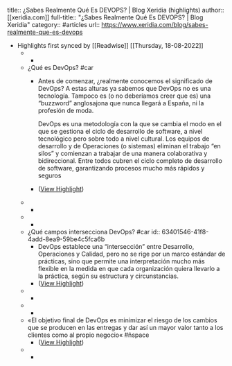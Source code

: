 title:: ¿Sabes Realmente Qué Es DEVOPS? | Blog Xeridia (highlights)
author:: [[xeridia.com]]
full-title:: "¿Sabes Realmente Qué Es DEVOPS? | Blog Xeridia"
category:: #articles
url:: https://www.xeridia.com/blog/sabes-realmente-que-es-devops

- Highlights first synced by [[Readwise]] [[Thursday, 18-08-2022]]
	- -
	- ¿Qué es DevOps? #car
		- Antes de comenzar, ¿realmente conocemos el significado de DevOps? A estas alturas ya sabemos que DevOps no es una tecnología. Tampoco es (o no deberíamos creer que es) una “buzzword” anglosajona que nunca llegará a España, ni la profesión de moda.
		  
		  DevOps es una metodología con la que se cambia el modo en el que se gestiona el ciclo de desarrollo de software, a nivel tecnológico pero sobre todo a nivel cultural. Los equipos de desarrollo y de Operaciones (o sistemas) eliminan el trabajo “en silos” y comienzan a trabajar de una manera colaborativa y bidireccional. Entre todos cubren el ciclo completo de desarrollo de software, garantizando procesos mucho más rápidos y seguros
		- ([View Highlight](https://instapaper.com/read/1436144907/17176457))
	- -
	- -
	- ¿Qué campos intersecciona DevOps? #car
	  id:: 63401546-41f8-4add-8ea9-59be4c5fca6b
		- DevOps establece una “intersección” entre Desarrollo, Operaciones y Calidad, pero no se rige por un marco estándar de prácticas, sino que permite una interpretación mucho más flexible en la medida en que cada organización quiera llevarlo a la práctica, según su estructura y circunstancias.
		- ([View Highlight](https://instapaper.com/read/1436144907/17176464))
	- -
	- -
	- «El objetivo final de DevOps es minimizar el riesgo de los cambios que se producen en las entregas y dar así un mayor valor tanto a los clientes como al propio negocio« #ñspace
		- ([View Highlight](https://instapaper.com/read/1436144907/17176466))
	- -